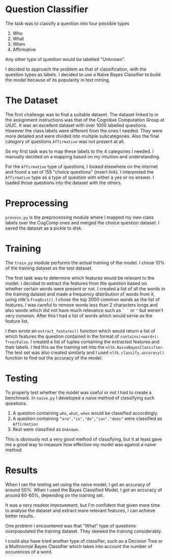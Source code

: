 # Question Classifier

The task was to classify a question into four possible types

1. Who
2. What 
3. When
4. Affirmative

Any other type of question would be labelled "Unknown". 

I decided to approach the problem as that of classification, with the question types as labels. I decided to use a Naïve Bayes Classifier to build the model because of its popularity in text mining.

# The Dataset

The first challenge was to find a suitable dataset. The dataset linked to in the assignment instructions was that of the Cognitive Computation Group at UIUC. It was an excellent dataset with over 1000 labelled questions. However the class labels were different from the ones I needed. They were more detailed and were divided into multiple subcategories. Also the final category of questions `Affirmative` was not present at all.

So my first task was to map these labels to the 4 categories I needed. I manually decided on a mapping based on my intuition and understanding. 

For the `Affirmative` type of questions, I looked elsewhere on the internet and found a set of 155 "choice questions" (insert link). I interpreted the `Affirmative` type as a type of question with either a yes or no answer. I loaded those questions into the dataset with the others.

# Preprocessing

`process.py` is the preprocessing module where I mapped my own class labels over the CogComp ones and merged the choice question dataset. I saved the dataset as a pickle to disk.

# Training

The `train.py` module performs the actual training of the model. I chose 10% of the training dataset as the test dataset. 

The first task was to determine which features would be relevant to the model. I decided to extract the features from the question based on whether certain words were present or not. I created a list of all the words in the training dataset and made a frequency distribution of words from it, using nltk's `FreqDist()`. I chose the top 2000 common words as the list of features. I was careful to remove words less than 2 characters longs and also words which did not have much relevance such as `` ` ` `` or  ` " ` but weren't very common. After this I had a list of words which would serve as the feature list.


I then wrote an `extract_features()` function which would return a list of which features the question contained in the format of `contains(<word>): True/False`. I created a list of tuples containing the extracted features and their labels. I fed this as the training set into the `nltk.NaiveBayesClassifier`. The test set was also created similarly and I used `nltk.classify.accuracy()` function to find out the accuracy of the model.

# Testing

To properly test whether the model was useful or not I had to create a benchmark. In `naive.py` I developed a naive method of classifying such questions. 

1. A question containing `who`, `what`, `when` would be classified accordingly.
2. A question containing `"are","is","do","can","does"` were classified as `Affirmation`
3. Rest were classified as `Unknown`.

This is obviously not a very good method  of classifying, but it at least gave me a good way to measure how effective my model was against a naive method. 

# Results

When I ran the testing set using the naive model, I got an accuracy of around 50%. When I used the Bayes Classified Model, I got an accuracy of around 60-65%, depending on the training set.

It was a very modest improvement, but I'm confident that given more time to analyse the dataset and extract more relevant features, I can achieve better results. 

One problem I encountered was that "What" type of questions overpopulated the training dataset. They skewed the training considerably.

I could also have tried another type of classifier, such as a Decision Tree or a Multinomial Bayes Classifier which takes into account the number of occurences of a word.

